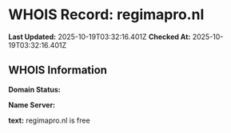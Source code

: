 # WHOIS Record: regimapro.nl

**Last Updated:** 2025-10-19T03:32:16.401Z
**Checked At:** 2025-10-19T03:32:16.401Z

## WHOIS Information

**Domain Status:** 

**Name Server:** 

**text:** regimapro.nl is free

